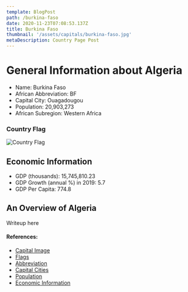 ```yaml
---
template: BlogPost
path: /burkina-faso
date: 2020-11-23T07:08:53.137Z
title: Burkina Faso
thumbnail: '/assets/capitals/burkina-faso.jpg'
metaDescription: Country Page Post
---
```


# General Information about Algeria

- Name: Burkina Faso
- African Abbreviation: BF
- Capital City: Ouagadougou
- Population: 20,903,273
- African Subregion: Western Africa

### Country Flag
![Country Flag](https://raw.githubusercontent.com/hjnilsson/country-flags/master/png1000px/bf.png)

## Economic Information
 - GDP (thousands): 15,745,810.23
 - GDP Growth (annual %) in 2019: 5.7
 - GDP Per Capita: 774.8

## An Overview of Algeria
Writeup here

#### References:
- [Capital Image](https://upload.wikimedia.org/wikipedia/commons/thumb/5/56/OUAGADOUGOU3.JPG/1200px-OUAGADOUGOU3.JPG)
- [Flags](https://github.com/hjnilsson/country-flags)
- [Abbreviation](https://planetarynames.wr.usgs.gov/Abbreviations)
- [Capital Cities](https://www.nationsonline.org/oneworld/capitals_africa.htm)
- [Population](https://www.worldometers.info/population/countries-in-africa-by-population/)
- [Economic Information](https://data.worldbank.org/)
